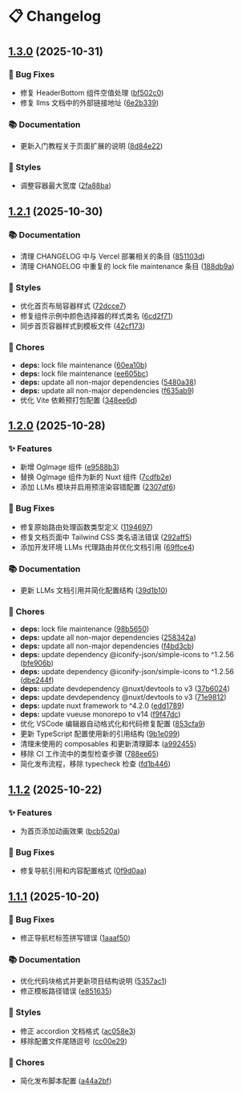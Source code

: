 # 📋 Changelog

## [1.3.0](https://github.com/mhaibaraai/movk-nuxt-docs/compare/v1.2.1...v1.3.0) (2025-10-31)

### 🐛 Bug Fixes

* 修复 HeaderBottom 组件空值处理 ([bf502c0](https://github.com/mhaibaraai/movk-nuxt-docs/commit/bf502c0e40db2e53886ea79263e3cd2b87fb915a))
* 修复 llms 文档中的外部链接地址 ([6e2b339](https://github.com/mhaibaraai/movk-nuxt-docs/commit/6e2b339dc3403e43be7291fa24919c54f49ebd0e))

### 📚 Documentation

* 更新入门教程关于页面扩展的说明 ([8d84e22](https://github.com/mhaibaraai/movk-nuxt-docs/commit/8d84e224c4eb9dfa58d7206fcffccb3661244d96))

### 💄 Styles

* 调整容器最大宽度 ([2fa88ba](https://github.com/mhaibaraai/movk-nuxt-docs/commit/2fa88babf07c25beb64a0619d0c601fbd2080207))

## [1.2.1](https://github.com/mhaibaraai/movk-nuxt-docs/compare/v1.2.0...v1.2.1) (2025-10-30)

### 📚 Documentation

* 清理 CHANGELOG 中与 Vercel 部署相关的条目 ([851103d](https://github.com/mhaibaraai/movk-nuxt-docs/commit/851103d00613e4864753a449e47cb6e50a404296))
* 清理 CHANGELOG 中重复的 lock file maintenance 条目 ([188db9a](https://github.com/mhaibaraai/movk-nuxt-docs/commit/188db9ae09a53c03708098e97b77630c09d6f216))

### 💄 Styles

* 优化首页布局容器样式 ([72dcce7](https://github.com/mhaibaraai/movk-nuxt-docs/commit/72dcce7eaf7534a3d4ed6ad846f82f9a6d0dcb07))
* 修复组件示例中颜色选择器的样式类名 ([6cd2f71](https://github.com/mhaibaraai/movk-nuxt-docs/commit/6cd2f7196e2ac51ca5d04131a98811d0d76a2499))
* 同步首页容器样式到模板文件 ([42cf173](https://github.com/mhaibaraai/movk-nuxt-docs/commit/42cf1732787d5384335f4837371e7614e954b19a))

### 🔧 Chores

* **deps:** lock file maintenance ([60ea10b](https://github.com/mhaibaraai/movk-nuxt-docs/commit/60ea10b8f575c0126800694c57da4290dfdf6008))
* **deps:** lock file maintenance ([ee605bc](https://github.com/mhaibaraai/movk-nuxt-docs/commit/ee605bc03d2e96c8aeb2669bc247c50614bfa764))
* **deps:** update all non-major dependencies ([5480a38](https://github.com/mhaibaraai/movk-nuxt-docs/commit/5480a387e494952cffce5bb5f3a536553acf8b2b))
* **deps:** update all non-major dependencies ([f635ab9](https://github.com/mhaibaraai/movk-nuxt-docs/commit/f635ab9a370fc3ac42d47bba20853fd0a5a73f62))
* 优化 Vite 依赖预打包配置 ([348ee6d](https://github.com/mhaibaraai/movk-nuxt-docs/commit/348ee6d116e41f35fa839f018a74672b056983c1))

## [1.2.0](https://github.com/mhaibaraai/movk-nuxt-docs/compare/v1.1.2...v1.2.0) (2025-10-28)

### ✨ Features

* 新增 OgImage 组件 ([e9588b3](https://github.com/mhaibaraai/movk-nuxt-docs/commit/e9588b33fc4bb6e424e8b0b3fac5661ae2837257))
* 替换 OgImage 组件为新的 Nuxt 组件 ([7cdfb2e](https://github.com/mhaibaraai/movk-nuxt-docs/commit/7cdfb2ee3085f457ec6dbbf0ba24b57ccbc8e8c4))
* 添加 LLMs 模块并启用预渲染容错配置 ([2307df6](https://github.com/mhaibaraai/movk-nuxt-docs/commit/2307df6dd94f5fe15ca6ce156d0dd28314a63a23))

### 🐛 Bug Fixes

* 修复原始路由处理函数类型定义 ([1194697](https://github.com/mhaibaraai/movk-nuxt-docs/commit/1194697785bf3debe35612543d0360ce4443b4ab))
* 修复文档页面中 Tailwind CSS 类名语法错误 ([292aff5](https://github.com/mhaibaraai/movk-nuxt-docs/commit/292aff58e8ac9cd236cb8080e7463539f29a008c))
* 添加开发环境 LLMs 代理路由并优化文档引用 ([69ffce4](https://github.com/mhaibaraai/movk-nuxt-docs/commit/69ffce4ce521a5853a0832d507c4f0a97705fc2c))

### 📚 Documentation

* 更新 LLMs 文档引用并简化配置结构 ([39d1b10](https://github.com/mhaibaraai/movk-nuxt-docs/commit/39d1b10e647c49d226914f4aa9401debfd1bc746))

### 🔧 Chores

* **deps:** lock file maintenance ([98b5650](https://github.com/mhaibaraai/movk-nuxt-docs/commit/98b56507b6a5403de81cf94d8fa59f0d15e05dc6))
* **deps:** update all non-major dependencies ([258342a](https://github.com/mhaibaraai/movk-nuxt-docs/commit/258342af6fcaa199748e4a97cdf728349fa81ba9))
* **deps:** update all non-major dependencies ([f4bd3cb](https://github.com/mhaibaraai/movk-nuxt-docs/commit/f4bd3cbe18c1aed1b0de02cd3dd621d7304d36d8))
* **deps:** update dependency @iconify-json/simple-icons to ^1.2.56 ([bfe906b](https://github.com/mhaibaraai/movk-nuxt-docs/commit/bfe906b79276578fe234c82a1c4f31b0daefff5f))
* **deps:** update dependency @iconify-json/simple-icons to ^1.2.56 ([dbe244f](https://github.com/mhaibaraai/movk-nuxt-docs/commit/dbe244f69e96012f867c656ad0191ea9f7a49500))
* **deps:** update devdependency @nuxt/devtools to v3 ([37b6024](https://github.com/mhaibaraai/movk-nuxt-docs/commit/37b60248017fe9977f65b3598e3e57ba79a56471))
* **deps:** update devdependency @nuxt/devtools to v3 ([71e9812](https://github.com/mhaibaraai/movk-nuxt-docs/commit/71e9812bcf011be59e2a5ce35bb7fc2834f4cc11))
* **deps:** update nuxt framework to ^4.2.0 ([edd1789](https://github.com/mhaibaraai/movk-nuxt-docs/commit/edd1789b60440487631ce35239847781d4d57d4a))
* **deps:** update vueuse monorepo to v14 ([f9f47dc](https://github.com/mhaibaraai/movk-nuxt-docs/commit/f9f47dc89ae3e5de4f69665a2899bf23b077d05c))
* 优化 VSCode 编辑器自动格式化和代码修复配置 ([853cfa9](https://github.com/mhaibaraai/movk-nuxt-docs/commit/853cfa9f1c22420cac66ad5b8c7e29f47e257ae4))
* 更新 TypeScript 配置使用新的引用结构 ([9b1e099](https://github.com/mhaibaraai/movk-nuxt-docs/commit/9b1e099c4241f99fbca7dc2658e8109e5a154be8))
* 清理未使用的 composables 和更新清理脚本 ([a992455](https://github.com/mhaibaraai/movk-nuxt-docs/commit/a992455090cb3bfb313d2cb0274de1a5dfc18820))
* 移除 CI 工作流中的类型检查步骤 ([788ee65](https://github.com/mhaibaraai/movk-nuxt-docs/commit/788ee6582a7718bdeec1339c0782f6cab985be6f))
* 简化发布流程，移除 typecheck 检查 ([fd1b446](https://github.com/mhaibaraai/movk-nuxt-docs/commit/fd1b4460f8cca22d472bbcebccd77967924aa559))

## [1.1.2](https://github.com/mhaibaraai/movk-nuxt-docs/compare/v1.1.1...v1.1.2) (2025-10-22)

### ✨ Features

* 为首页添加动画效果 ([bcb520a](https://github.com/mhaibaraai/movk-nuxt-docs/commit/bcb520a562514c2c175351fdf674c7b7dfe4689f))

### 🐛 Bug Fixes

* 修复导航引用和内容配置格式 ([0f9d0aa](https://github.com/mhaibaraai/movk-nuxt-docs/commit/0f9d0aa2d4ac029cd1bcf8b5f90338d2ebd942db))

## [1.1.1](https://github.com/mhaibaraai/movk-nuxt-docs/compare/v1.1.0...v1.1.1) (2025-10-20)

### 🐛 Bug Fixes

* 修正导航栏标签拼写错误 ([1aaaf50](https://github.com/mhaibaraai/movk-nuxt-docs/commit/1aaaf50e06d72b3d4535cc61c2033bfae998bb64))

### 📚 Documentation

* 优化代码块格式并更新项目结构说明 ([5357ac1](https://github.com/mhaibaraai/movk-nuxt-docs/commit/5357ac16bcdd5be3c14385f3763a007620d2a740))
* 修正模板路径错误 ([e851635](https://github.com/mhaibaraai/movk-nuxt-docs/commit/e85163539509a09f12f45e9a53ae68092789a004))

### 💄 Styles

* 修正 accordion 文档格式 ([ac058e3](https://github.com/mhaibaraai/movk-nuxt-docs/commit/ac058e3ce8103dbc2f07d9479abef46d60302538))
* 移除配置文件尾随逗号 ([cc00e29](https://github.com/mhaibaraai/movk-nuxt-docs/commit/cc00e299db412aa575b2223f2fe893912671b0e1))

### 🔧 Chores

* 简化发布脚本配置 ([a44a2bf](https://github.com/mhaibaraai/movk-nuxt-docs/commit/a44a2bf1608f8c5bcc3b54668a539942bdf597f1))

